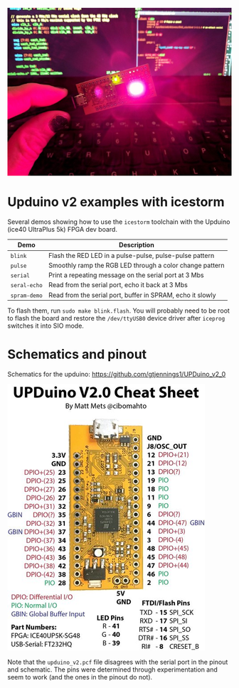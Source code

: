 ![Upduino v2 RGB LEd](led.jpg)

Upduino v2 examples with icestorm
====

Several demos showing how to use the `icestorm` toolchain with the
Upduino (ice40 UltraPlus 5k) FPGA dev board.

| Demo | Description |
|------|-------------|
| `blink` | Flash the RED LED in a pulse-pulse, pulse-pulse pattern |
| `pulse` | Smoothly ramp the RGB LED through a color change pattern |
| `serial` | Print a repeating message on the serial port at 3 Mbs |
| `seral-echo` | Read from the serial port, echo it back at 3 Mbs |
| `spram-demo` | Read from the serial port, buffer in SPRAM, echo it slowly |

To flash them, run `sudo make blink.flash`.
You will probably need to be root to flash the board and restore the
`/dev/ttyUSB0` device driver after `iceprog` switches it into SIO mode.


Schematics and pinout
====

Schematics for the upduino: https://github.com/gtjennings1/UPDuino_v2_0

![Upduino v2 pinout by Matt Mets](pinout.jpg)

Note that the `upduino_v2.pcf` file disagrees with the serial port in
the pinout and schematic.  The pins were determined through experimentation
and seem to work (and the ones in the pinout do not).

